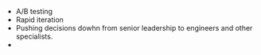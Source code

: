 * A/B testing
* Rapid iteration
* Pushing decisions dowhn from senior leadership to engineers and other specialists. 
* 
